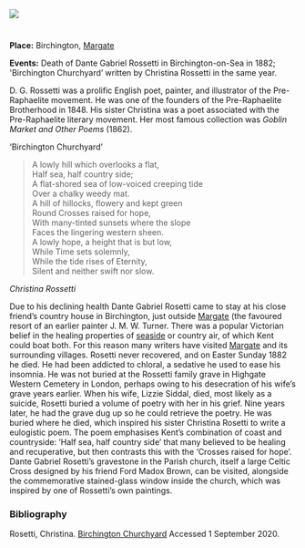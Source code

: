 <a href="https://dev.visual-essays.app"><img src="https://dev-visual-essays.netlify.app/images/ve-button.png"></a> <param ve-config title="Dante Gabriel Rossetti (1828-1882) and Christina Rossetti (1830-1894)" author="Laura Allen" layout="vtl" banner="https://upload.wikimedia.org/wikipedia/commons/e/e4/Rossetti_Polidori_family_tree.gif">

<param ve-entity eid="Q21993856" aliases="Birchington">
<param ve-entity eid="Q865021" aliases="Birchington-on-Sea">
<param ve-entity eid="Q618045" aliases="Margate">
<param ve-entity eid="Q17546635" aliases="Parish church">
<param ve-entity eid="Q184814" aliases="Pre-Raphaelite Brotherhood">

#

**Place:** Birchington, [Margate](/dickens/19c-margate)

**Events:** Death of Dante Gabriel Rossetti in Birchington-on-Sea in 1882; 'Birchington Churchyard’ written by Christina Rossetti in the same year.
<param ve-map primary center="Q865021" zoom="10">

D. G. Rossetti was a prolific English poet, painter, and illustrator of the Pre-Raphaelite movement. He was one of the founders of the Pre-Raphaelite Brotherhood in 1848. His sister Christina was a poet associated with the Pre-Raphaelite literary movement. Her most famous collection was _Goblin Market and Other Poems_ (1862).
<param ve-map primary center="Q184814" zoom="10">
<param ve-image url="https://upload.wikimedia.org/wikipedia/commons/3/3e/Recollections_of_Dante_Gabriel_Rossetti_%281904%29_frontispiece.pn" label="Dante Gabriel Rossetti" attribution="Henry Treffry Dunn, Public domain, via Wikimedia Commons">
<param ve-image url="https://upload.wikimedia.org/wikipedia/commons/a/ae/Dante_Gabriel_Rossetti_-_Christina_Rossetti_%281848%29.jpg" label="Dante Gabriel Rossetti - Christina Rossetti (1848)" attribution="Dante Gabriel Rossetti, Public domain, via Wikimedia Commons">
<param ve-image url="https://upload.wikimedia.org/wikipedia/commons/d/d3/Dante_Gabriel_Rossetti_-_Joan_of_Arc_%281882%29.jpg" label="Dante Gabriel Rossetti - Joan of Arc (1882)" attribution="Dante Gabriel Rossetti, Public domain, via Wikimedia Commons">
<param ve-image url="https://upload.wikimedia.org/wikipedia/commons/5/57/In_this_house_The_Pre-Raphaelite_Brotherhood_was_founded_in_1848.jpg" label="In this house The Pre-Raphaelite Brotherhood was founded in 1848" attribution="Spudgun67, CC BY-SA 4.0 <https://creativecommons.org/licenses/by-sa/4.0>, via Wikimedia Commons">

‘Birchington Churchyard’

>A lowly hill which overlooks a flat,   
Half sea, half country side;   
A flat-shored sea of low-voiced creeping tide   
Over a chalky weedy mat.   
A hill of hillocks, flowery and kept green   
Round Crosses raised for hope,   
With many-tinted sunsets where the slope   
Faces the lingering western sheen.   
A lowly hope, a height that is but low,   
While Time sets solemnly,   
While the tide rises of Eternity,   
Silent and neither swift nor slow.   

_Christina Rossetti_
<param ve-image url="https://upload.wikimedia.org/wikipedia/commons/a/a7/Rossetti_goblin_market.jpg" label="Christina Rossetti, famous poems" attribution="Dante Gabriel Rossetti, Public domain, via Wikimedia Commons">

Due to his declining health Dante Gabriel Rosetti came to stay at his close friend’s country house in Birchington, just outside [Margate](/dickens/19c-margate) (the favoured resort of an earlier painter J. M. W. Turner. There was a popular Victorian belief in the healing properties of [seaside](/19c/19c-seaside) or country air, of which Kent could boat both. For this reason many writers have visited [Margate](/dickens/19c-margate) and its surrounding villages. Rosetti never recovered, and on Easter Sunday 1882 he died. He had been addicted to chloral, a sedative he used to ease his insomnia. He was not buried at the Rossetti family grave in Highgate Western Cemetery in London, perhaps owing to his desecration of his wife’s grave years earlier. When his wife, Lizzie Siddal, died, most likely as a suicide, Rosetti buried a volume of poetry with her in his grief. Nine years later, he had the grave dug up so he could retrieve the poetry. He was buried where he died, which inspired his sister Christina Rosetti to write a eulogistic poem. The poem emphasises Kent’s combination of coast and countryside: ‘Half sea, half country side’ that many believed to be healing and recuperative, but then contrasts this with the ‘Crosses raised for hope’.  Dante Gabriel Rosetti’s gravestone in the Parish church, itself a large Celtic Cross designed by his friend Ford Madox Brown, can be visited, alongside the commemorative stained-glass window inside the church, which was inspired by one of Rossetti’s own paintings.
<param ve-map primary center="Q21993856" zoom="10">
<param ve-map primary center="Q618045" zoom="10">
<param ve-map primary center="Q17546635" zoom="10">
<param ve-image url="https://upload.wikimedia.org/wikipedia/commons/a/a9/The_grave_of_Dante_Gabriel_Rossetti_in_the_churchyard_of_All_Saints%2C_Birchington-on-Sea.jpg" label="The grave of Dante Gabriel Rossetti in the churchyard of All Saints, Birchington-on-Sea" attribution="Tedster007, CC BY-SA 4.0 <https://creativecommons.org/licenses/by-sa/4.0>, via Wikimedia Commons">
<param ve-image url="https://upload.wikimedia.org/wikipedia/commons/f/f3/All_Saints%2C_Birchington._Kent_-_geograph.org.uk_-_1547499.jpg" label="All Saints, Birchington" attribution="John Salmon / All Saints, Birchington. Kent">
<param ve-image url="https://upload.wikimedia.org/wikipedia/commons/a/a7/Joseph_Mallord_William_Turner_%281775-1851%29_-_Margate_-_N02700_-_National_Gallery.jpg" label="Joseph Mallord William Turner (1775-1851) - Margate" attribution="J. M. W. Turner, Public domain, via Wikimedia Commons">
<param ve-image url="eliot5.jpg" label="Margate" attribution="?">


### Bibliography
Rosetti, Christina. [Birchington Churchyard](https://hellopoetry.com/poem/16025/birchington-churchyard/) Accessed 1 September 2020.
<!--stackedit_data:
eyJoaXN0b3J5IjpbLTE0NjU1MTQyOTJdfQ==
-->
